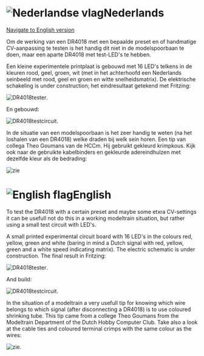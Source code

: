 # ![Nederlandse vlag](../../images/nl.gif)Nederlands

[Navigate to English version](#English)

Om de werking van een DR4018 met een bepaalde preset en of handmatige CV-aanpassing te testen is het handig dit niet in de modelspoorbaan te doen, maar een aparte DR4018 met test-LED's te hebben.

Een kleine experimentele printplaat is gebouwd met 16 LED's telkens in de kleuren rood, geel, groen, wit (met in het achterhoofd een Nederlands seinbeeld met rood, geel en groen en witte snelheidsmatrix). De elektrische schakeling is under construction; het eindresultaat getekend met Fritzing:

![DR4018tester](./images/DR4018tester.PNG).

En gebouwd:

![DR4018testcircuit](./images/DR4018testcircuit.jpg).

In de situatie van een modelspoorbaan is het zeer handig te weten (na het loshalen van een DR4018) welke draden bij welk sein horen. Een tip van collega Theo Goumans van de HCCm. Hij gebruikt gekleurd krimpkous. Kijk ook naar de gebruikte kabelbinders en gekleurde adereindhulzen met dezelfde kleur als de bedrading:

![zie](./images/DR4018_modeltrainsituation.jpg)

# ![English flag](../../images/gb.gif)English

To test the DR4018 with a certain preset and maybe some etxra CV-settings it can be usefull not do this in a working modeltrain situation, but rather using a small test circuit with LED's.

A small printed experimental circuit board with 16 LED's in the colours red, yellow, green and white (baring in mind a Dutch signal with red, yellow, green and a white speed indicating matrix). The electric schematic is under construction. The final result in Fritzing:

![DR4018tester](./images/DR4018tester.PNG).

And build:


![DR4018testcircuit](./images/DR4018testcircuit.jpg).

In the situation of a modeltrain a very usefull tip for knowing which wire belongs to which signal (after disconnecting a DR4018) is to use coloured shrinking tube. This tip came from a college Theo Goumans from the Modeltrain Department of the Dutch Hobby Computer Club. Take also a look at the cable ties and coloured terminal crimps with the same colour as the wires:

![zie](./images/DR4018_modeltrainsituation.jpg).
